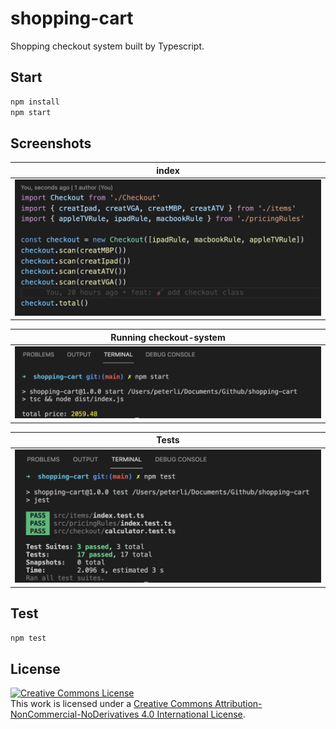 # shopping-cart

Shopping checkout system built by Typescript.


## Start
```bash
npm install
npm start
```

## Screenshots

|  index | 
| ---------- | 
| ![Case-1][1] | 

| Running checkout-system |
| ---------- | 
| ![Case-2][2] | 

| Tests |
| ---------- | 
| ![Case-3][3] | 



## Test

```bash
npm test
```


## License
<a rel="license" href="http://creativecommons.org/licenses/by-nc-nd/4.0/"><img alt="Creative Commons License" style="border-width:0" src="https://i.creativecommons.org/l/by-nc-nd/4.0/88x31.png" /></a><br />This work is licensed under a <a rel="license" href="http://creativecommons.org/licenses/by-nc-nd/4.0/">Creative Commons Attribution-NonCommercial-NoDerivatives 4.0 International License</a>.


[1]: ./screenshots/index.jpg
[2]: ./screenshots/start.jpg
[3]: ./screenshots/test.jpg
